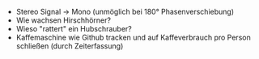 * Stereo Signal -> Mono (unmöglich bei 180° Phasenverschiebung)
* Wie wachsen Hirschhörner?
* Wieso "rattert" ein Hubschrauber?
* Kaffemaschine wie Github tracken und auf Kaffeverbrauch pro Person schließen (durch Zeiterfassung)
